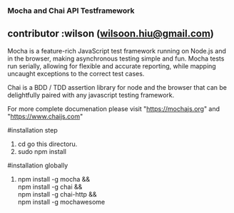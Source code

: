 ### Mocha and Chai API Testframework 
## contributor :wilson (wilsoon.hiu@gmail.com)

Mocha is a feature-rich JavaScript test framework running on Node.js and in the browser, making asynchronous testing simple and fun. Mocha tests run serially, allowing for flexible and accurate reporting, while mapping uncaught exceptions to the correct test cases.

Chai is a BDD / TDD assertion library for node and the browser that can be delightfully paired with any javascript testing framework.

For more complete documenation please visit "https://mochajs.org" and "https://www.chaijs.com"


#installation step
1. cd go this directoru.
2. sudo npm install

#installation globally
1. npm install -g mocha && \
   npm install -g chai && \
   npm install -g chai-http && \
   npm install -g mochawesome
